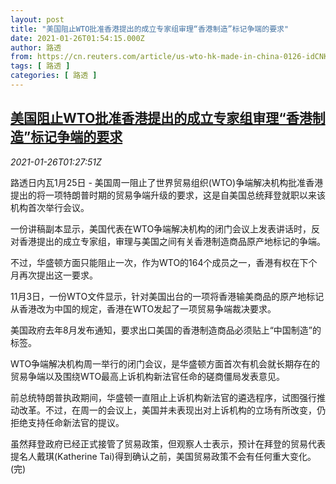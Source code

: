```yaml
---
layout: post
title: "美国阻止WTO批准香港提出的成立专家组审理“香港制造”标记争端的要求"
date: 2021-01-26T01:54:15.000Z
author: 路透
from: https://cn.reuters.com/article/us-wto-hk-made-in-china-0126-idCNKBS29V04T
tags: [ 路透 ]
categories: [ 路透 ]
---
```

<!--1611626055000-->
[美国阻止WTO批准香港提出的成立专家组审理“香港制造”标记争端的要求](https://cn.reuters.com/article/us-wto-hk-made-in-china-0126-idCNKBS29V04T)
------

<div>
<div><i>2021-01-26T01:27:51Z</i></div><p>路透日内瓦1月25日 - 美国周一阻止了世界贸易组织(WTO)争端解决机构批准香港提出的将一项特朗普时期的贸易争端升级的要求，这是自美国总统拜登就职以来该机构首次举行会议。</p><p>一份讲稿副本显示，美国代表在WTO争端解决机构的闭门会议上发表讲话时，反对香港提出的成立专家组，审理与美国之间有关香港制造商品原产地标记的争端。</p><p>不过，华盛顿方面只能阻止一次，作为WTO的164个成员之一，香港有权在下个月再次提出这一要求。</p><p>11月3日，一份WTO文件显示，针对美国出台的一项将香港输美商品的原产地标记从香港改为中国的规定，香港在WTO发起了一项贸易争端裁决要求。</p><p>美国政府去年8月发布通知，要求出口美国的香港制造商品必须贴上“中国制造”的标签。</p><p>WTO争端解决机构周一举行的闭门会议，是华盛顿方面首次有机会就长期存在的贸易争端以及围绕WTO最高上诉机构新法官任命的磋商僵局发表意见。</p><p>前总统特朗普执政期间，华盛顿一直阻止上诉机构新法官的遴选程序，试图强行推动改革。不过，在周一的会议上，美国并未表现出对上诉机构的立场有所改变，仍拒绝支持任命新法官的提议。</p><p>虽然拜登政府已经正式接管了贸易政策，但观察人士表示，预计在拜登的贸易代表提名人戴琪(Katherine Tai)得到确认之前，美国贸易政策不会有任何重大变化。(完)</p>
</div>
